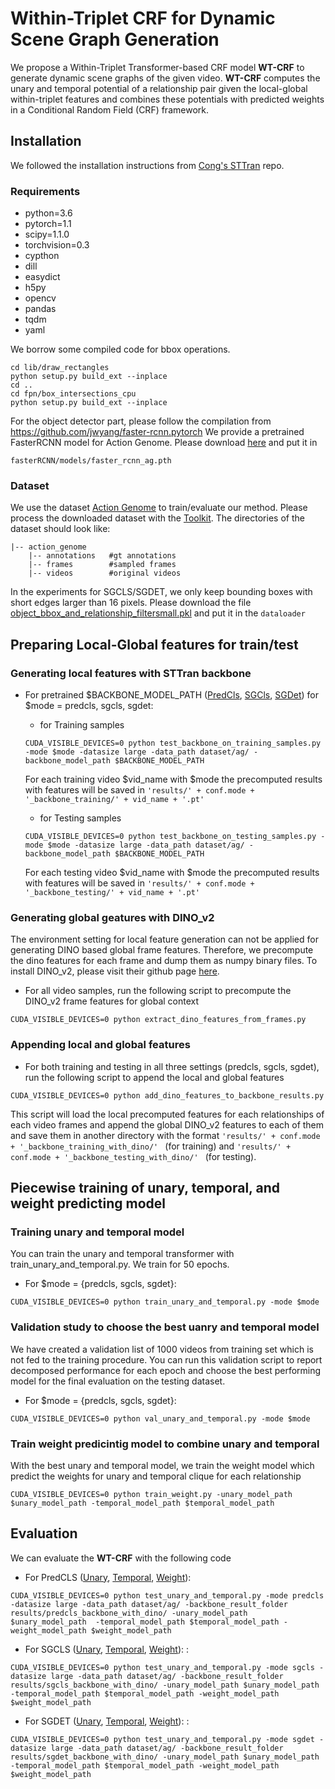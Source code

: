 # Within-Triplet CRF for Dynamic Scene Graph Generation
We propose a Within-Triplet Transformer-based CRF model **WT-CRF** to generate dynamic scene graphs of the given video. **WT-CRF** computes the unary and temporal potential of a relationship pair given the local-global within-triplet features and combines these potentials with predicted weights in a Conditional Random Field (CRF) framework. 


## Installation ## 

We followed the installation instructions from  [Cong's STTran](https://github.com/yrcong/STTran) repo. 

### Requirements
- python=3.6
- pytorch=1.1
- scipy=1.1.0
- torchvision=0.3
- cypthon
- dill
- easydict
- h5py
- opencv
- pandas
- tqdm
- yaml

We borrow some compiled code for bbox operations.
```
cd lib/draw_rectangles
python setup.py build_ext --inplace
cd ..
cd fpn/box_intersections_cpu
python setup.py build_ext --inplace
```
For the object detector part, please follow the compilation from https://github.com/jwyang/faster-rcnn.pytorch
We provide a pretrained FasterRCNN model for Action Genome. Please download [here](https://drive.google.com/file/d/1-u930Pk0JYz3ivS6V_HNTM1D5AxmN5Bs/view?usp=sharing) and put it in 
```
fasterRCNN/models/faster_rcnn_ag.pth
```

### Dataset
We use the dataset [Action Genome](https://www.actiongenome.org/#download) to train/evaluate our method. Please process the downloaded dataset with the [Toolkit](https://github.com/JingweiJ/ActionGenome). The directories of the dataset should look like:
```
|-- action_genome
    |-- annotations   #gt annotations
    |-- frames        #sampled frames
    |-- videos        #original videos
```
 In the experiments for SGCLS/SGDET, we only keep bounding boxes with short edges larger than 16 pixels. Please download the file [object_bbox_and_relationship_filtersmall.pkl](https://drive.google.com/file/d/19BkAwjCw5ByyGyZjFo174Oc3Ud56fkaT/view?usp=sharing) and put it in the ```dataloader```

## Preparing Local-Global features for train/test

### Generating local features with STTran backbone

+ For pretrained $BACKBONE_MODEL_PATH ([PredCls](https://github.com/bashirulazam/DSG_CRF/releases/download/Backbone_v1.0.0/frame_level_sttran_predcls.tar), [SGCls](https://github.com/bashirulazam/DSG_CRF/releases/download/Backbone_v1.0.0/frame_level_sttran_sgcls.tar), [SGDet](https://github.com/bashirulazam/DSG_CRF/releases/download/Backbone_v1.0.0/frame_level_sttran_sgdet.tar )) for $mode = predcls, sgcls, sgdet:
     + for Training samples
    ```
    CUDA_VISIBLE_DEVICES=0 python test_backbone_on_training_samples.py -mode $mode -datasize large -data_path dataset/ag/ -backbone_model_path $BACKBONE_MODEL_PATH
    ```
    For each training video $vid_name with $mode the precomputed results with features will be saved in ```'results/' + conf.mode + '_backbone_training/' + vid_name + '.pt'```    

    + for Testing samples
    ```
    CUDA_VISIBLE_DEVICES=0 python test_backbone_on_testing_samples.py -mode $mode -datasize large -data_path dataset/ag/ -backbone_model_path $BACKBONE_MODEL_PATH
    ```
    For each testing video $vid_name with $mode the precomputed results with features will be saved in ```'results/' + conf.mode + '_backbone_testing/' + vid_name + '.pt'```
    
### Generating global geatures with DINO_v2

The environment setting for local feature generation can not be applied for generating DINO based global frame features. Therefore, we precompute the dino features for each frame and dump them as numpy binary files. To install DINO_v2, please visit their github page [here](https://github.com/facebookresearch/dinov2). 

+ For all video samples, run the following script to precompute the DINO_v2 frame features for global context 
```
CUDA_VISIBLE_DEVICES=0 python extract_dino_features_from_frames.py
```

### Appending local and global features 

+ For both training and testing in all three settings (predcls, sgcls, sgdet), run the following script to append the local and global features 

```
CUDA_VISIBLE_DEVICES=0 python add_dino_features_to_backbone_results.py 
```
This script will load the local precomputed features for each relationships of each video frames and append the global DINO_v2 features to each of them and save them in another directory with the format  ```'results/' + conf.mode + '_backbone_training_with_dino/' ``` (for training) and  ```'results/' + conf.mode + '_backbone_testing_with_dino/' ``` (for testing). 
## Piecewise training of unary, temporal, and weight predicting model

### Training unary and temporal model
You can train the unary and temporal transformer with train_unary_and_temporal.py. We train for 50 epochs.  
+ For $mode = {predcls, sgcls, sgdet}: 
```
CUDA_VISIBLE_DEVICES=0 python train_unary_and_temporal.py -mode $mode  
```

### Validation study to choose the best uanry and temporal model
We have created a validation list of 1000 videos from training set which is not fed to the training procedure. You can run this validation script to report decomposed performance for each epoch and choose the best performing model for the final evaluation on the testing dataset. 
+ For $mode = {predcls, sgcls, sgdet}: 
```
CUDA_VISIBLE_DEVICES=0 python val_unary_and_temporal.py -mode $mode  
```


### Train weight predicintig model to combine unary and temporal 
With the best unary and temporal model, we train the weight model which predict the weights for unary and temporal clique for each relationship
```
CUDA_VISIBLE_DEVICES=0 python train_weight.py -unary_model_path $unary_model_path -temporal_model_path $temporal_model_path
```


## Evaluation
We can evaluate the **WT-CRF** with the following code
+ For PredCLS ([Unary](https://github.com/bashirulazam/DSG_CRF/releases/download/PredCls_v1.0.0/best_model_unary_only.pt), [Temporal](https://github.com/bashirulazam/DSG_CRF/releases/download/PredCls_v1.0.0/best_model_temporal_only_first_order.pt), [Weight](https://github.com/bashirulazam/DSG_CRF/releases/download/PredCls_v1.0.0/weight_model.pt)): 
```
CUDA_VISIBLE_DEVICES=0 python test_unary_and_temporal.py -mode predcls -datasize large -data_path dataset/ag/ -backbone_result_folder results/predcls_backbone_with_dino/ -unary_model_path $unary_model_path  -temporal_model_path $temporal_model_path -weight_model_path $weight_model_path
```
+ For SGCLS ([Unary](https://github.com/bashirulazam/DSG_CRF/releases/download/SGCls_v1.0.0/best_model_unary_only.pt), [Temporal](https://github.com/bashirulazam/DSG_CRF/releases/download/SGCls_v1.0.0/best_model_temporal_only_first_order.pt), [Weight](https://github.com/bashirulazam/DSG_CRF/releases/download/SGCls_v1.0.0/weight_model.pt)): : 
```
CUDA_VISIBLE_DEVICES=0 python test_unary_and_temporal.py -mode sgcls -datasize large -data_path dataset/ag/ -backbone_result_folder results/sgcls_backbone_with_dino/ -unary_model_path $unary_model_path  -temporal_model_path $temporal_model_path -weight_model_path $weight_model_path
```
+ For SGDET ([Unary](https://github.com/bashirulazam/DSG_CRF/releases/download/SGDet_v1.0.0/best_model_unary_only.pt), [Temporal](https://github.com/bashirulazam/DSG_CRF/releases/download/SGDet_v1.0.0/best_model_temporal_only_first_order.pt), [Weight](https://github.com/bashirulazam/DSG_CRF/releases/download/SGDet_v1.0.0/weight_model.pt)): : 
```
CUDA_VISIBLE_DEVICES=0 python test_unary_and_temporal.py -mode sgdet -datasize large -data_path dataset/ag/ -backbone_result_folder results/sgdet_backbone_with_dino/ -unary_model_path $unary_model_path  -temporal_model_path $temporal_model_path -weight_model_path $weight_model_path


